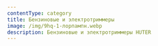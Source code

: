 ```yaml
---
contentType: category
title: Бензиновые и электротриммеры
image: /img/9hq-1-лорпампн.webp
description: Бензиновые и электротриммеры HUTER
---
```


